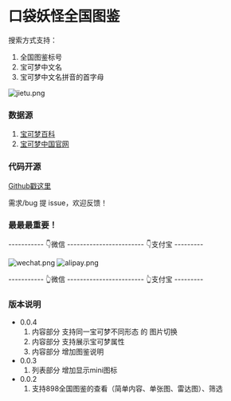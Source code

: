 # 口袋妖怪全国图鉴

搜索方式支持：
1. 全国图鉴标号
2. 宝可梦中文名
3. 宝可梦中文名拼音的首字母

![jietu.png](https://i.loli.net/2021/04/10/RsEr7bha4ZVyof3.png)

### 数据源
1. [宝可梦百科](https://wiki.52poke.com/wiki/%E5%AE%9D%E5%8F%AF%E6%A2%A6%E5%88%97%E8%A1%A8%EF%BC%88%E6%8C%89%E5%85%A8%E5%9B%BD%E5%9B%BE%E9%89%B4%E7%BC%96%E5%8F%B7%EF%BC%89)
2. [宝可梦中国官网](https://cn.portal-pokemon.com/play/pokedex)

### 代码开源

[Github戳这里](https://github.com/lanthree/pokemondex_vue)

需求/bug 提 issue，欢迎反馈！

### 最最最重要！
----------- 👇微信 ------------------------ 👇支付宝 ---------

![wechat.png](https://i.loli.net/2021/04/05/zVUGB8ZKLJOfI9N.png)
![alipay.png](https://i.loli.net/2021/04/05/w53W9u8OPdelKEo.png)


----------- 👆微信 ------------------------ 👆支付宝 ---------

### 版本说明

+ 0.0.4
    1. 内容部分 支持同一宝可梦不同形态 的 图片切换
    2. 内容部分 支持展示宝可梦属性
    3. 内容部分 增加图鉴说明
+ 0.0.3
    1. 列表部分 增加显示mini图标
+ 0.0.2 
    1. 支持898全国图鉴的查看（简单内容、单张图、雷达图）、筛选